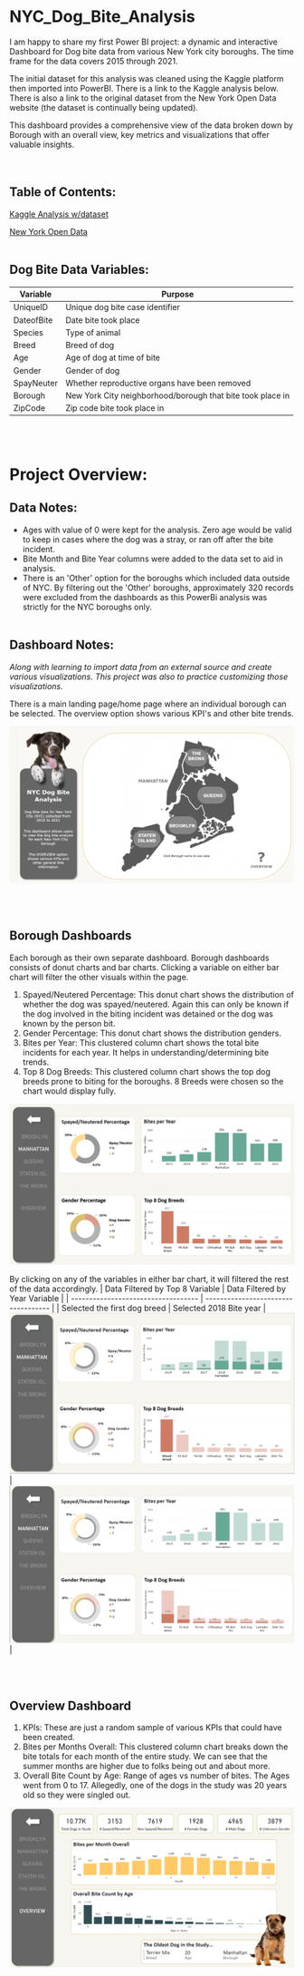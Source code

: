 # NYC_Dog_Bite_Analysis
I am happy to share my first Power BI project: a dynamic and interactive Dashboard for Dog bite data from various New York city boroughs. The time frame for the data covers 2015 through 2021.  

The initial dataset for this analysis was cleaned using the Kaggle platform then imported into PowerBI. There is a link to the Kaggle analysis below. There is also a link to the original dataset from the New York Open Data website (the dataset is continually being updated).

This dashboard provides a comprehensive view of the data broken down by Borough with an overall view, key metrics and visualizations that offer valuable insights.  
<br></br>
## Table of Contents:
[Kaggle Analysis w/dataset](https://www.kaggle.com/code/julyndav/ny-dog-bite-analysis-visualizations)

[New York Open Data](https://data.cityofnewyork.us/Health/DOHMH-Dog-Bite-Data/rsgh-akpg/about_data)
<br></br>
## Dog Bite Data Variables:
| Variable |Purpose |
| --- | --- |
| UniqueID| Unique dog bite case identifier |
| DateofBite| Date bite took place |
| Species | Type of animal |
| Breed | Breed of dog |
| Age | Age of dog at time of bite |
| Gender | Gender of dog |
| SpayNeuter | Whether reproductive organs have been removed |
| Borough | New York City neighborhood/borough that bite took place in |
| ZipCode |Zip code bite took place in |

<br></br>
# Project Overview:
## Data Notes: 
* Ages with value of 0 were kept for the analysis. Zero age would be valid to keep in cases where the dog was a stray, or ran off after the bite incident.
* Bite Month and Bite Year columns were added to the data set to aid in analysis.
* There is an 'Other' option for the boroughs which included data outside of NYC. By filtering out the 'Other' boroughs, approximately 320 records were excluded from the dashboards as this PowerBi analysis was strictly for the NYC boroughs only. 
<br></br>
## Dashboard Notes:
<i>Along with learning to import data from an external source and create various visualizations. This project was also to practice customizing those visualizations.</i>

There is a main landing page/home page where an individual borough can be selected. The overview option shows various KPI's and other bite trends. 

![Dashboard Homescreen](https://github.com/julyndav/NYC_Dog_Bite_Analysis/blob/main/Images/HomeScreen.png)

<br></br>
## Borough Dashboards
Each borough as their own separate dashboard. Borough dashboards consists of donut charts and bar charts. Clicking a variable on either bar chart will filter the other visuals within the page.

1.	Spayed/Neutered Percentage: This donut chart shows the distribution of whether the dog was spayed/neutered. Again this can only be known if the dog involved in the biting incident was detained or the dog was known by the person bit.
2.	Gender Percentage: This donut chart shows the distribution genders.
3.	Bites per Year: This clustered column chart shows the total bite incidents for each year. It helps in understanding/determining bite trends.
4.	Top 8 Dog Breeds: This clustered column chart shows the top dog breeds prone to biting for the boroughs. 8 Breeds were chosen so the chart would display fully.
   
![Dashboard borough1](https://github.com/julyndav/NYC_Dog_Bite_Analysis/blob/main/Images/BoroughScreen.png)

By clicking on any of the variables in either bar chart, it will filtered the rest of the data accordingly. 
| Data Filtered by Top 8 Variable     | Data Filtered by Year Variable      | 
| ----------------------------------- | ----------------------------------- | 
| Selected the first dog breed       |   Selected 2018 Bite year         |
![Breed](https://github.com/julyndav/NYC_Dog_Bite_Analysis/blob/main/Images/Manhat_filrd.png) | ![Year](https://github.com/julyndav/NYC_Dog_Bite_Analysis/blob/main/Images/Manhat_filrd2.png) | 

<br></br>
## Overview Dashboard   

1.	KPIs: These are just a random sample of various KPIs that could have been created. 
2.	Bites per Months Overall: This clustered column chart breaks down the bite totals for each month of the entire study. We can see that the summer months are higher due to folks being out and about more.
3. Overall Bite Count by Age: Range of ages vs number of bites. The Ages went from 0 to 17.  Allegedly, one of the dogs in the study was 20 years old so they were singled out.  

![Overview](https://github.com/julyndav/NYC_Dog_Bite_Analysis/blob/main/Images/OverviewData2.png)






